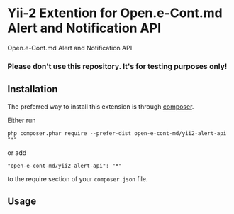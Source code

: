 Yii-2 Extention for Open.e-Cont.md Alert and Notification API
===============================================
Open.e-Cont.md Alert and Notification API

### Please don't use this repository. It's for testing purposes only!


Installation
------------

The preferred way to install this extension is through [composer](https://getcomposer.org/download/).

Either run

```
php composer.phar require --prefer-dist open-e-cont-md/yii2-alert-api "*"
```

or add

```
"open-e-cont-md/yii2-alert-api": "*"
```

to the require section of your `composer.json` file.


Usage
-----
